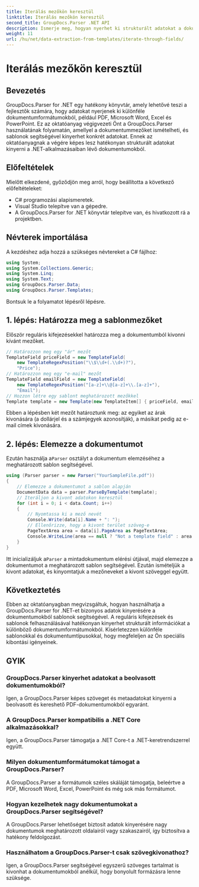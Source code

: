 ```yaml
---
title: Iterálás mezőkön keresztül
linktitle: Iterálás mezőkön keresztül
second_title: GroupDocs.Parser .NET API
description: Ismerje meg, hogyan nyerhet ki strukturált adatokat a dokumentumokból a GroupDocs.Parser for .NET segítségével. Bővítse .NET-alkalmazásait dokumentum-adatkinyerési lehetőségekkel.
weight: 11
url: /hu/net/data-extraction-from-templates/iterate-through-fields/
---
```


# Iterálás mezőkön keresztül

## Bevezetés
GroupDocs.Parser for .NET egy hatékony könyvtár, amely lehetővé teszi a fejlesztők számára, hogy adatokat nyerjenek ki különféle dokumentumformátumokból, például PDF, Microsoft Word, Excel és PowerPoint. Ez az oktatóanyag végigvezeti Önt a GroupDocs.Parser használatának folyamatán, amellyel a dokumentummezőket ismételheti, és sablonok segítségével kinyerhet konkrét adatokat. Ennek az oktatóanyagnak a végére képes lesz hatékonyan strukturált adatokat kinyerni a .NET-alkalmazásaiban lévő dokumentumokból.
## Előfeltételek
Mielőtt elkezdené, győződjön meg arról, hogy beállította a következő előfeltételeket:
- C# programozási alapismeretek.
- Visual Studio telepítve van a gépedre.
- A GroupDocs.Parser for .NET könyvtár telepítve van, és hivatkozott rá a projektben.

## Névterek importálása
A kezdéshez adja hozzá a szükséges névtereket a C# fájlhoz:
```csharp
using System;
using System.Collections.Generic;
using System.Linq;
using System.Text;
using GroupDocs.Parser.Data;
using GroupDocs.Parser.Templates;
```
Bontsuk le a folyamatot lépésről lépésre.
## 1. lépés: Határozza meg a sablonmezőket
Először reguláris kifejezésekkel határozza meg a dokumentumból kivonni kívánt mezőket.
```csharp
// Határozzon meg egy "ár" mezőt
TemplateField priceField = new TemplateField(
    new TemplateRegexPosition("\\$\\d+(.\\d+)?"),
    "Price");
// Határozzon meg egy "e-mail" mezőt
TemplateField emailField = new TemplateField(
    new TemplateRegexPosition("[a-z]+\\@[a-z]+\\.[a-z]+"),
    "Email");
// Hozzon létre egy sablont meghatározott mezőkkel
Template template = new Template(new TemplateItem[] { priceField, emailField });
```
Ebben a lépésben két mezőt határoztunk meg: az egyiket az árak kivonására (a dollárjel és a számjegyek azonosítják), a másikat pedig az e-mail címek kivonására.
## 2. lépés: Elemezze a dokumentumot
 Ezután használja a`Parser` osztályt a dokumentum elemzéséhez a meghatározott sablon segítségével.
```csharp
using (Parser parser = new Parser("YourSampleFile.pdf"))
{
    // Elemezze a dokumentumot a sablon alapján
    DocumentData data = parser.ParseByTemplate(template);
    // Iteráljon a kivont adatokon keresztül
    for (int i = 0; i < data.Count; i++)
    {
        // Nyomtassa ki a mező nevét
        Console.Write(data[i].Name + ": ");
        // Ellenőrizze, hogy a kivont terület szöveg-e
        PageTextArea area = data[i].PageArea as PageTextArea;
        Console.WriteLine(area == null ? "Not a template field" : area.Text);
    }
}
```
 Itt inicializáljuk a`Parser` a mintadokumentum elérési útjával, majd elemezze a dokumentumot a meghatározott sablon segítségével. Ezután ismételjük a kivont adatokat, és kinyomtatjuk a mezőneveket a kivont szöveggel együtt.
## Következtetés
Ebben az oktatóanyagban megvizsgáltuk, hogyan használhatja a GroupDocs.Parser for .NET-et bizonyos adatok kinyerésére a dokumentumokból sablonok segítségével. A reguláris kifejezések és sablonok felhasználásával hatékonyan kinyerhet strukturált információkat a különböző dokumentumformátumokból. Kísérletezzen különféle sablonokkal és dokumentumtípusokkal, hogy megfeleljen az Ön speciális kibontási igényeinek.

## GYIK
### GroupDocs.Parser kinyerhet adatokat a beolvasott dokumentumokból?
Igen, a GroupDocs.Parser képes szöveget és metaadatokat kinyerni a beolvasott és kereshető PDF-dokumentumokból egyaránt.
### A GroupDocs.Parser kompatibilis a .NET Core alkalmazásokkal?
Igen, a GroupDocs.Parser támogatja a .NET Core-t a .NET-keretrendszerrel együtt.
### Milyen dokumentumformátumokat támogat a GroupDocs.Parser?
A GroupDocs.Parser a formátumok széles skáláját támogatja, beleértve a PDF, Microsoft Word, Excel, PowerPoint és még sok más formátumot.
### Hogyan kezelhetek nagy dokumentumokat a GroupDocs.Parser segítségével?
A GroupDocs.Parser lehetőséget biztosít adatok kinyerésére nagy dokumentumok meghatározott oldalairól vagy szakaszairól, így biztosítva a hatékony feldolgozást.
### Használhatom a GroupDocs.Parser-t csak szövegkivonathoz?
Igen, a GroupDocs.Parser segítségével egyszerű szöveges tartalmat is kivonhat a dokumentumokból anélkül, hogy bonyolult formázásra lenne szüksége.